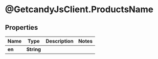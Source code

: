 # @GetcandyJsClient.ProductsName

## Properties

Name | Type | Description | Notes
------------ | ------------- | ------------- | -------------
**en** | **String** |  | 


